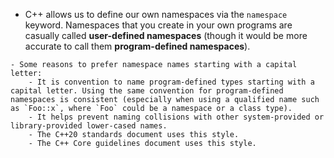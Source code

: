 - C++ allows us to define our own namespaces via the `namespace` keyword. Namespaces that you create in your own programs are casually called **user-defined namespaces** (though it would be more accurate to call them **program-defined namespaces**).

```ad-tip
- Some reasons to prefer namespace names starting with a capital letter:
	- It is convention to name program-defined types starting with a capital letter. Using the same convention for program-defined namespaces is consistent (especially when using a qualified name such as `Foo::x`, where `Foo` could be a namespace or a class type).
	- It helps prevent naming collisions with other system-provided or library-provided lower-cased names.
	- The C++20 standards document uses this style.
	- The C++ Core guidelines document uses this style.
```